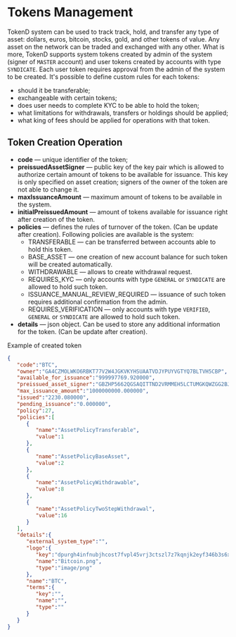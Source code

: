 # Tokens Management

TokenD system can be used to track track, hold, and transfer any type of asset: dollars, euros, bitcoin, stocks, gold, and other tokens of value. Any asset on the network can be traded and exchanged with any other. What is more, TokenD supports system tokens created by admin of the system (signer of `MASTER` account) and user tokens created by accounts with type `SYNDICATE`. Each user token requires approval from the admin of the system to be created. It's possible to define custom rules for each tokens:

* should it be transferable;
* exchangeable with certain tokens;
* does user needs to complete KYC to be able to hold the token;
* what limitations for withdrawals, transfers or holdings should be applied;
* what king of fees should be applied for operations with that token.

## Token Creation Operation

* **code** &mdash; unique identifier of the token;
* **preissuedAssetSigner** &mdash; public key of the key pair which is allowed to authorize certain amount of tokens to be available for issuance. This key is only specified on asset creation; signers of the owner of the token are not able to change it.
* **maxIssuanceAmount** &mdash; maximum amount of tokens to be available in the system.
* **initialPreissuedAmount** &mdash; amount of tokens available for issuance right after creation of the token.
* **policies** &mdash; defines the rules of turnover of the token. (Can be update after creation). Following policies are available is the system:
    * TRANSFERABLE &mdash; can be transferred between accounts able to hold this token.
    * BASE_ASSET &mdash; one creation of new account balance for such token will be created automatically.
    * WITHDRAWABLE  &mdash; allows to create withdrawal request.
    * REQUIRES_KYC  &mdash; only accounts with type `GENERAL` or `SYNDICATE` are allowed to hold such token.
    * ISSUANCE_MANUAL_REVIEW_REQUIRED &mdash; issuance of such token requires additional confirmation from the admin.
    * REQUIRES_VERIFICATION  &mdash; only accounts with type `VERIFIED`, `GENERAL` or `SYNDICATE` are allowed to hold such token.
* **details** &mdash; json object. Can be used to store any additional information for the token. (Can be update after creation).

Example of created token

```json
{
   "code":"BTC",
   "owner":"GA4CZMOLWKO6RBKT77V2W4JGKVKYHSUAATVDJYPUYVGTYQ7BLTVH5CBP",
   "available_for_issuance":"999997769.920000",
   "preissued_asset_signer":"GBZHP5662QGSAQITTND2VRMMEH5LCTUMGKQWZGG2BJ54IKWXVVTBT2HD",
   "max_issuance_amount":"1000000000.000000",
   "issued":"2230.080000",
   "pending_issuance":"0.000000",
   "policy":27,
   "policies":[
      {
         "name":"AssetPolicyTransferable",
         "value":1
      },
      {
         "name":"AssetPolicyBaseAsset",
         "value":2
      },
      {
         "name":"AssetPolicyWithdrawable",
         "value":8
      },
      {
         "name":"AssetPolicyTwoStepWithdrawal",
         "value":16
      }
   ],
   "details":{
      "external_system_type":"",
      "logo":{
         "key":"dpurgh4infnubjhcost7fvpl45vrj3ctszl7z7kqnjk2eyf346b3s6xi",
         "name":"Bitcoin.png",
         "type":"image/png"
      },
      "name":"BTC",
      "terms":{
         "key":"",
         "name":"",
         "type":""
      }
   }
}
```